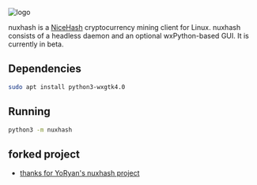 ![logo](https://raw.githubusercontent.com/YoRyan/nuxhash/master/nuxhash/gui/icons/nuxhash_128x128.png)

nuxhash is a [NiceHash](https://nicehash.com) cryptocurrency mining client for
Linux. nuxhash consists of a headless daemon and an optional wxPython-based GUI.
It is currently in beta.

## Dependencies

```bash
sudo apt install python3-wxgtk4.0
```

## Running

```bash
python3 -m nuxhash
```

## forked project

- [thanks for YoRyan's nuxhash project](https://github.com/YoRyan/nuxhash)
